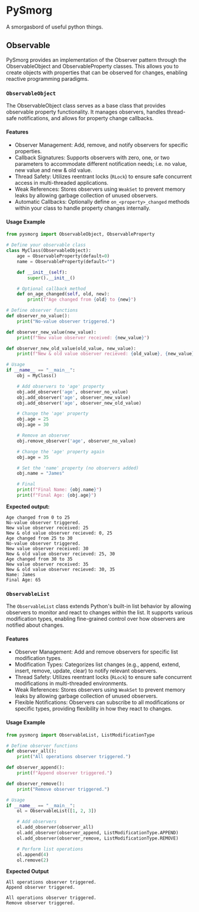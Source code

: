 # PySmorg
A smorgasbord of useful python things.

## Observable
PySmorg provides an implementation of the Observer pattern through the ObservableObject and ObservableProperty classes. This allows you to create objects with properties that can be observed for changes, enabling reactive programming paradigms.

### `ObservableObject`
The ObservableObject class serves as a base class that provides observable property functionality. It manages observers, handles thread-safe notifications, and allows for property change callbacks.

#### Features
- Observer Management: Add, remove, and notify observers for specific properties.
- Callback Signatures: Supports observers with zero, one, or two parameters to accommodate different notification needs; i.e. no value, new value and new & old value.
- Thread Safety: Utilizes reentrant locks (`RLock`) to ensure safe concurrent access in multi-threaded applications.
- Weak References: Stores observers using `WeakSet` to prevent memory leaks by allowing garbage collection of unused observers.
- Automatic Callbacks: Optionally define `on_<property>_changed` methods within your class to handle property changes internally.

#### Usage Example
```python
from pysmorg import ObservableObject, ObservableProperty

# Define your observable class
class MyClass(ObservableObject):
    age = ObservableProperty(default=0)
    name = ObservableProperty(default="")

    def __init__(self):
        super().__init__()

    # Optional callback method
    def on_age_changed(self, old, new):
        print(f"Age changed from {old} to {new}")

# Define observer functions
def observer_no_value():
    print("No-value observer triggered.")

def observer_new_value(new_value):
    print(f"New value observer received: {new_value}")

def observer_new_old_value(old_value, new_value):
    print(f"New & old value observer recieved: {old_value}, {new_value}")

# Usage
if __name__ == "__main__":
    obj = MyClass()

    # Add observers to 'age' property
    obj.add_observer('age', observer_no_value)
    obj.add_observer('age', observer_new_value)
    obj.add_observer('age', observer_new_old_value)

    # Change the 'age' property
    obj.age = 25
    obj.age = 30

    # Remove an observer
    obj.remove_observer('age', observer_no_value)

    # Change the 'age' property again
    obj.age = 35

    # Set the 'name' property (no observers added)
    obj.name = "James"

    # Final
    print(f"Final Name: {obj.name}")
    print(f"Final Age: {obj.age}")
```

**Expected output:**
```
Age changed from 0 to 25
No-value observer triggered.
New value observer received: 25
New & old value observer recieved: 0, 25
Age changed from 25 to 30
No-value observer triggered.
New value observer received: 30
New & old value observer recieved: 25, 30
Age changed from 30 to 35
New value observer received: 35
New & old value observer recieved: 30, 35
Name: James
Final Age: 65
```


### `ObservableList`
The `ObservableList` class extends Python's built-in list behavior by allowing observers to monitor and react to changes within the list. It supports various modification types, enabling fine-grained control over how observers are notified about changes.

#### Features
- Observer Management: Add and remove observers for specific list modification types.
- Modification Types: Categorizes list changes (e.g., append, extend, insert, remove, update, clear) to notify relevant observers.
- Thread Safety: Utilizes reentrant locks (`RLock`) to ensure safe concurrent modifications in multi-threaded environments.
- Weak References: Stores observers using `WeakSet` to prevent memory leaks by allowing garbage collection of unused observers.
- Flexible Notifications: Observers can subscribe to all modifications or specific types, providing flexibility in how they react to changes.

#### Usage Example
```python
from pysmorg import ObservableList, ListModificationType

# Define observer functions
def observer_all():
    print("All operations observer triggered.")

def observer_append():
    print(f"Append observer triggered.")

def observer_remove():
    print("Remove observer triggered.")

# Usage
if __name__ == "__main__":
    ol = ObservableList([1, 2, 3])

    # Add observers
    ol.add_observer(observer_all)
    ol.add_observer(observer_append, ListModificationType.APPEND)
    ol.add_observer(observer_remove, ListModificationType.REMOVE)

    # Perform list operations
    ol.append(4)
    ol.remove(2)
```

**Expected Output**
```
All operations observer triggered.
Append observer triggered.

All operations observer triggered.
Remove observer triggered.
```
